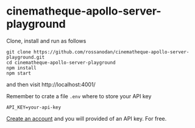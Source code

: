# cinematheque-apollo-server-playground

Clone, install and run as follows

```
git clone https://github.com/rossanodan/cinematheque-apollo-server-playground.git
cd cinematheque-apollo-server-playground
npm install
npm start
```

and then visit http://localhost:4001/

Remember to crate a file `.env` where to store your API key

```
API_KEY=your-api-key
```

[Create an account](https://www.themoviedb.org/) and you will provided of an API key. For free.
